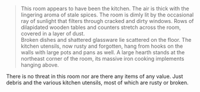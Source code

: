 >This room appears to have been the kitchen. The air is thick with the lingering aroma of stale spices. The room is dimly lit by the occasional ray of sunlight that filters through cracked and dirty windows. Rows of dilapidated wooden tables and counters stretch across the room, covered in a layer of dust.
><br>Broken dishes and shattered glassware lie scattered on the floor. The kitchen utensils, now rusty and forgotten, hang from hooks on the walls with large pots and pans as well. A large hearth stands at the northeast corner of the room, its massive iron cooking implements hanging above.

There is no threat in this room nor are there any items of any value. Just debris and the various kitchen utensils, most of which are rusty or broken.